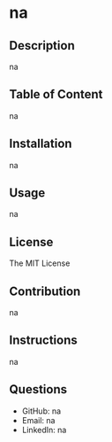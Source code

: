 # na

## Description
na

## Table of Content
na

## Installation
na

## Usage
na

## License
The MIT License

## Contribution 
na

## Instructions
na

## Questions
* GitHub: na
* Email: na
* LinkedIn: na